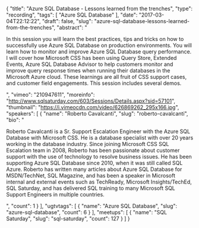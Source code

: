 {
  "title": "Azure SQL Database - Lessons learned from the trenches",
  "type": "recording",
  "tags": [
    "Azure SQL Database"
  ],
  "date": "2017-03-04T22:12:22",
  "draft": false,
  "slug": "azure-sql-database-lessons-learned-from-the-trenches",
  "abstract": "<p>In this session you will learn the best practices, tips and tricks on how to successfully use Azure SQL Database on production environments. You will learn how to monitor and improve Azure SQL Database query performance. I will cover how Microsoft CSS has been using Query Store, Extended Events, Azure SQL Database Advisor to help customers monitor and improve query response times when running their databases in the Microsoft Azure cloud. These learnings are all fruit of CSS support cases, and customer field engagements. This session includes several demos.</p>",
  "vimeo": "210947611",
  "moreinfo": "http://www.sqlsaturday.com/603/Sessions/Details.aspx?sid=57101",
  "thumbnail": "https://i.vimeocdn.com/video/626869262_295x166.jpg",
  "speakers": [
    {
      "name": "Roberto Cavalcanti",
      "slug": "roberto-cavalcanti",
      "bio": "<p>Roberto Cavalcanti is a Sr. Support Escalation Engineer with the Azure SQL Database with Microsoft CSS. He is a database specialist with over 20 years working in the database industry. Since joining Microsoft CSS SQL Escalation team in 2008, Roberto has been passionate about customer support with the use of technology to resolve business issues. He has been supporting Azure SQL Database since 2010, when it was still called SQL Azure. Roberto has written many articles about Azure SQL Database for MSDN/TechNet, SQL Magazine, and has been a speaker in Microsoft internal and external events such as TechReady, Microsoft Insights/TechEd, SQL Saturday, and has delivered SQL training to many Microsoft SQL Support Engineers in multiple countries.</p>",
      "count": 1
    }
  ],
  "ugtvtags": [
    {
      "name": "Azure SQL Database",
      "slug": "azure-sql-database",
      "count": 6
    }
  ],
  "meetups": [
    {
      "name": "SQL Saturday",
      "slug": "sql-saturday",
      "count": 127
    }
  ]
}